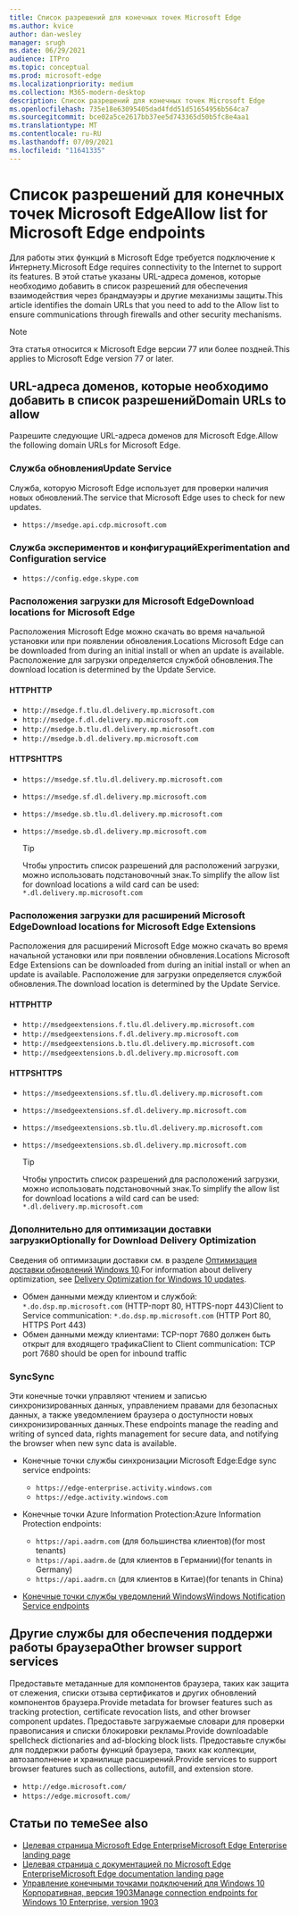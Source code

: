 ```yaml
---
title: Список разрешений для конечных точек Microsoft Edge
ms.author: kvice
author: dan-wesley
manager: srugh
ms.date: 06/29/2021
audience: ITPro
ms.topic: conceptual
ms.prod: microsoft-edge
ms.localizationpriority: medium
ms.collection: M365-modern-desktop
description: Список разрешений для конечных точек Microsoft Edge
ms.openlocfilehash: 735e18e63095405dad4fdd51d51654956b564ca7
ms.sourcegitcommit: bce02a5ce2617bb37ee5d743365d50b5fc8e4aa1
ms.translationtype: MT
ms.contentlocale: ru-RU
ms.lasthandoff: 07/09/2021
ms.locfileid: "11641335"
---
```

# <a name="allow-list-for-microsoft-edge-endpoints"></a><span data-ttu-id="46ab7-103">Список разрешений для конечных точек Microsoft Edge</span><span class="sxs-lookup"><span data-stu-id="46ab7-103">Allow list for Microsoft Edge endpoints</span></span>

<span data-ttu-id="46ab7-104">Для работы этих функций в Microsoft Edge требуется подключение к Интернету.</span><span class="sxs-lookup"><span data-stu-id="46ab7-104">Microsoft Edge requires connectivity to the Internet to support its features.</span></span> <span data-ttu-id="46ab7-105">В этой статье указаны URL-адреса доменов, которые необходимо добавить в список разрешений для обеспечения взаимодействия через брандмауэры и другие механизмы защиты.</span><span class="sxs-lookup"><span data-stu-id="46ab7-105">This article identifies the domain URLs that you need to add to the Allow list to ensure communications through firewalls and other security mechanisms.</span></span>

> [!NOTE]
> <span data-ttu-id="46ab7-106">Эта статья относится к Microsoft Edge версии 77 или более поздней.</span><span class="sxs-lookup"><span data-stu-id="46ab7-106">This applies  to Microsoft Edge version 77 or later.</span></span>

## <a name="domain-urls-to-allow"></a><span data-ttu-id="46ab7-107">URL-адреса доменов, которые необходимо добавить в список разрешений</span><span class="sxs-lookup"><span data-stu-id="46ab7-107">Domain URLs to allow</span></span>

<span data-ttu-id="46ab7-108">Разрешите следующие URL-адреса доменов для Microsoft Edge.</span><span class="sxs-lookup"><span data-stu-id="46ab7-108">Allow the following domain URLs for Microsoft Edge.</span></span>

### <a name="update-service"></a><span data-ttu-id="46ab7-109">Служба обновления</span><span class="sxs-lookup"><span data-stu-id="46ab7-109">Update Service</span></span>

<span data-ttu-id="46ab7-110">Служба, которую Microsoft Edge использует для проверки наличия новых обновлений.</span><span class="sxs-lookup"><span data-stu-id="46ab7-110">The service that Microsoft Edge uses to check for new updates.</span></span>

- `https://msedge.api.cdp.microsoft.com`

### <a name="experimentation-and-configuration-service"></a><span data-ttu-id="46ab7-111">Служба экспериментов и конфигураций</span><span class="sxs-lookup"><span data-stu-id="46ab7-111">Experimentation and Configuration service</span></span>

- `https://config.edge.skype.com`

### <a name="download-locations-for-microsoft-edge"></a><span data-ttu-id="46ab7-112">Расположения загрузки для Microsoft Edge</span><span class="sxs-lookup"><span data-stu-id="46ab7-112">Download locations for Microsoft Edge</span></span>

<span data-ttu-id="46ab7-113">Расположения Microsoft Edge можно скачать во время начальной установки или при появлении обновления.</span><span class="sxs-lookup"><span data-stu-id="46ab7-113">Locations Microsoft Edge can be downloaded from during an initial install or when an update is available.</span></span> <span data-ttu-id="46ab7-114">Расположение для загрузки определяется службой обновления.</span><span class="sxs-lookup"><span data-stu-id="46ab7-114">The download location is determined by the Update Service.</span></span>

#### <a name="http"></a><span data-ttu-id="46ab7-115">HTTP</span><span class="sxs-lookup"><span data-stu-id="46ab7-115">HTTP</span></span>

- `http://msedge.f.tlu.dl.delivery.mp.microsoft.com`
- `http://msedge.f.dl.delivery.mp.microsoft.com`
- `http://msedge.b.tlu.dl.delivery.mp.microsoft.com`
- `http://msedge.b.dl.delivery.mp.microsoft.com`

#### <a name="https"></a><span data-ttu-id="46ab7-116">HTTPS</span><span class="sxs-lookup"><span data-stu-id="46ab7-116">HTTPS</span></span>

- `https://msedge.sf.tlu.dl.delivery.mp.microsoft.com`
- `https://msedge.sf.dl.delivery.mp.microsoft.com`
- `https://msedge.sb.tlu.dl.delivery.mp.microsoft.com`
- `https://msedge.sb.dl.delivery.mp.microsoft.com`

  > [!TIP]
  > <span data-ttu-id="46ab7-117">Чтобы упростить список разрешений для расположений загрузки, можно использовать подстановочный знак.</span><span class="sxs-lookup"><span data-stu-id="46ab7-117">To simplify the allow list for download locations a wild card can be used:</span></span> `*.dl.delivery.mp.microsoft.com`

### <a name="download-locations-for-microsoft-edge-extensions"></a><span data-ttu-id="46ab7-118">Расположения загрузки для расширений Microsoft Edge</span><span class="sxs-lookup"><span data-stu-id="46ab7-118">Download locations for Microsoft Edge Extensions</span></span>

<span data-ttu-id="46ab7-119">Расположения для расширений Microsoft Edge можно скачать во время начальной установки или при появлении обновления.</span><span class="sxs-lookup"><span data-stu-id="46ab7-119">Locations Microsoft Edge Extensions can be downloaded from during an initial install or when an update is available.</span></span> <span data-ttu-id="46ab7-120">Расположение для загрузки определяется службой обновления.</span><span class="sxs-lookup"><span data-stu-id="46ab7-120">The download location is determined by the Update Service.</span></span>

#### <a name="http"></a><span data-ttu-id="46ab7-121">HTTP</span><span class="sxs-lookup"><span data-stu-id="46ab7-121">HTTP</span></span>

- `http://msedgeextensions.f.tlu.dl.delivery.mp.microsoft.com`
- `http://msedgeextensions.f.dl.delivery.mp.microsoft.com`
- `http://msedgeextensions.b.tlu.dl.delivery.mp.microsoft.com`
- `http://msedgeextensions.b.dl.delivery.mp.microsoft.com`

#### <a name="https"></a><span data-ttu-id="46ab7-122">HTTPS</span><span class="sxs-lookup"><span data-stu-id="46ab7-122">HTTPS</span></span>

- `https://msedgeextensions.sf.tlu.dl.delivery.mp.microsoft.com`
- `https://msedgeextensions.sf.dl.delivery.mp.microsoft.com`
- `https://msedgeextensions.sb.tlu.dl.delivery.mp.microsoft.com`
- `https://msedgeextensions.sb.dl.delivery.mp.microsoft.com`

  > [!TIP]
  > <span data-ttu-id="46ab7-123">Чтобы упростить список разрешений для расположений загрузки, можно использовать подстановочный знак.</span><span class="sxs-lookup"><span data-stu-id="46ab7-123">To simplify the allow list for download locations a wild card can be used:</span></span> `*.dl.delivery.mp.microsoft.com`

### <a name="optionally-for-download-delivery-optimization"></a><span data-ttu-id="46ab7-124">Дополнительно для оптимизации доставки загрузки</span><span class="sxs-lookup"><span data-stu-id="46ab7-124">Optionally for Download Delivery Optimization</span></span>

<span data-ttu-id="46ab7-125">Сведения об оптимизации доставки см. в разделе [Оптимизация доставки обновлений Windows 10](/windows/deployment/update/waas-delivery-optimization).</span><span class="sxs-lookup"><span data-stu-id="46ab7-125">For information about delivery optimization, see [Delivery Optimization for Windows 10 updates](/windows/deployment/update/waas-delivery-optimization).</span></span>

- <span data-ttu-id="46ab7-126">Обмен данными между клиентом и службой: `*.do.dsp.mp.microsoft.com` (HTTP-порт 80, HTTPS-порт 443)</span><span class="sxs-lookup"><span data-stu-id="46ab7-126">Client to Service communication: `*.do.dsp.mp.microsoft.com` (HTTP Port 80, HTTPS Port 443)</span></span>
- <span data-ttu-id="46ab7-127">Обмен данными между клиентами: TCP-порт 7680 должен быть открыт для входящего трафика</span><span class="sxs-lookup"><span data-stu-id="46ab7-127">Client to Client communication: TCP port 7680 should be open for inbound traffic</span></span>

### <a name="sync"></a><span data-ttu-id="46ab7-128">Sync</span><span class="sxs-lookup"><span data-stu-id="46ab7-128">Sync</span></span>

<span data-ttu-id="46ab7-129">Эти конечные точки управляют чтением и записью синхронизированных данных, управлением правами для безопасных данных, а также уведомлением браузера о доступности новых синхронизированных данных.</span><span class="sxs-lookup"><span data-stu-id="46ab7-129">These endpoints manage the reading and writing of synced data, rights management for secure data, and notifying the browser when new sync data is available.</span></span>

- <span data-ttu-id="46ab7-130">Конечные точки службы синхронизации Microsoft Edge:</span><span class="sxs-lookup"><span data-stu-id="46ab7-130">Edge sync service endpoints:</span></span>

  - `https://edge-enterprise.activity.windows.com`
  - `https://edge.activity.windows.com`

- <span data-ttu-id="46ab7-131">Конечные точки Azure Information Protection:</span><span class="sxs-lookup"><span data-stu-id="46ab7-131">Azure Information Protection endpoints:</span></span>

  - `https://api.aadrm.com` <span data-ttu-id="46ab7-132">(для большинства клиентов)</span><span class="sxs-lookup"><span data-stu-id="46ab7-132">(for most tenants)</span></span>
  - `https://api.aadrm.de` <span data-ttu-id="46ab7-133">(для клиентов в Германии)</span><span class="sxs-lookup"><span data-stu-id="46ab7-133">(for tenants in Germany)</span></span>
  - `https://api.aadrm.cn` <span data-ttu-id="46ab7-134">(для клиентов в Китае)</span><span class="sxs-lookup"><span data-stu-id="46ab7-134">(for tenants in China)</span></span>

- [<span data-ttu-id="46ab7-135">Конечные точки службы уведомлений Windows</span><span class="sxs-lookup"><span data-stu-id="46ab7-135">Windows Notification Service endpoints</span></span>](/windows/uwp/design/shell/tiles-and-notifications/firewall-allowlist-config)

## <a name="other-browser-support-services"></a><span data-ttu-id="46ab7-136">Другие службы для обеспечения поддержи работы браузера</span><span class="sxs-lookup"><span data-stu-id="46ab7-136">Other browser support services</span></span>

<span data-ttu-id="46ab7-137">Предоставьте метаданные для компонентов браузера, таких как защита от слежения, списки отзыва сертификатов и других обновлений компонентов браузера.</span><span class="sxs-lookup"><span data-stu-id="46ab7-137">Provide metadata for browser features such as tracking protection, certificate revocation lists, and other browser component updates.</span></span> <span data-ttu-id="46ab7-138">Предоставьте загружаемые словари для проверки правописания и списки блокировки рекламы.</span><span class="sxs-lookup"><span data-stu-id="46ab7-138">Provide downloadable spellcheck dictionaries and ad-blocking block lists.</span></span> <span data-ttu-id="46ab7-139">Предоставьте службы для поддержки работы функций браузера, таких как коллекции, автозаполнение и хранилище расширений.</span><span class="sxs-lookup"><span data-stu-id="46ab7-139">Provide services to support browser features such as collections, autofill, and extension store.</span></span>

- `http://edge.microsoft.com/`
- `https://edge.microsoft.com/`

## <a name="see-also"></a><span data-ttu-id="46ab7-140">Статьи по теме</span><span class="sxs-lookup"><span data-stu-id="46ab7-140">See also</span></span>

- [<span data-ttu-id="46ab7-141">Целевая страница Microsoft Edge Enterprise</span><span class="sxs-lookup"><span data-stu-id="46ab7-141">Microsoft Edge Enterprise landing page</span></span>](https://aka.ms/EdgeEnterprise)
- [<span data-ttu-id="46ab7-142">Целевая страница с документацией по Microsoft Edge Enterprise</span><span class="sxs-lookup"><span data-stu-id="46ab7-142">Microsoft Edge documentation landing page</span></span>](./index.yml)
- [<span data-ttu-id="46ab7-143">Управление конечными точками подключений для Windows 10 Корпоративная, версия 1903</span><span class="sxs-lookup"><span data-stu-id="46ab7-143">Manage connection endpoints for Windows 10 Enterprise, version 1903</span></span>](/windows/privacy/manage-windows-1903-endpoints)